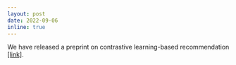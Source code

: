 ```yaml
---
layout: post
date: 2022-09-06
inline: true
---
```


We have released a preprint on contrastive learning-based recommendation [[link]](https://arxiv.org/abs/2209.02544).
